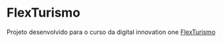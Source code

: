 # FlexTurismo
Projeto desenvolvido para o curso da digital innovation one
[FlexTurismo](https://nbo2001.github.io/FlexTurismo/)
